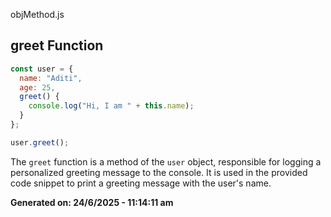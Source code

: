 objMethod.js

## greet Function
```javascript
const user = {
  name: "Aditi",
  age: 25,
  greet() {
    console.log("Hi, I am " + this.name);
  }
};

user.greet();
```
The `greet` function is a method of the `user` object, responsible for logging a personalized greeting message to the console. It is used in the provided code snippet to print a greeting message with the user's name.

**Generated on: 24/6/2025 - 11:14:11 am**